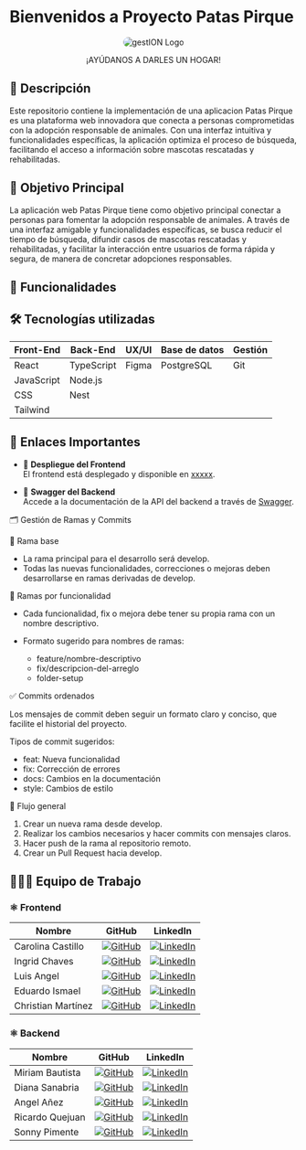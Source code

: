 # Bienvenidos a Proyecto Patas Pirque
  <p align="center">
    <img src="https://i.imgur.com/mtQDDC9.png" alt="gestION Logo"  style="border-radius: 10px;">
    <p align="center">¡AYÚDANOS A DARLES UN HOGAR!</p>
  </p>

## 📄 Descripción

Este repositorio contiene la implementación de una aplicacion Patas Pirque es una plataforma web innovadora que conecta a personas comprometidas con la adopción responsable de animales. Con una interfaz intuitiva y funcionalidades específicas, la aplicación optimiza el proceso de búsqueda, facilitando el acceso a información sobre mascotas rescatadas y rehabilitadas.


## 🎯 Objetivo Principal

La aplicación web Patas Pirque tiene como objetivo principal conectar a personas
para fomentar la adopción responsable de animales. A través de una interfaz
amigable y funcionalidades específicas, se busca reducir el tiempo de búsqueda,
difundir casos de mascotas rescatadas y rehabilitadas, y facilitar la interacción
entre usuarios de forma rápida y segura, de manera de concretar adopciones
responsables.

## 🌟 Funcionalidades



## 🛠️ Tecnologías utilizadas

| **Front-End**       | **Back-End**       | **UX/UI**       | **Base de datos** | **Gestión** |
|---------------------|--------------------|-----------------|-------------------|-------------|
| React               | TypeScript         | Figma           | PostgreSQL        | Git         |
| JavaScript          | Node.js            |                 |                   |             |
| CSS                 | Nest               |                 |                   |             |
| Tailwind            |                    |                 |                   |             |

## 🔗 Enlaces Importantes

- 🚀 **Despliegue del Frontend**  
  El frontend está desplegado y disponible en [xxxxx]().

- 📄 **Swagger del Backend**  
  Accede a la documentación de la API del backend a través de [Swagger](https://patas-pirque.onrender.com/docs).

🗂️ Gestión de Ramas y Commits

🔀 Rama base

  - La rama principal para el desarrollo será develop.
  - Todas las nuevas funcionalidades, correcciones o mejoras deben desarrollarse en ramas derivadas de develop.

🌿 Ramas por funcionalidad

  - Cada funcionalidad, fix o mejora debe tener su propia rama con un nombre descriptivo.
  - Formato sugerido para nombres de ramas:

    - feature/nombre-descriptivo
    - fix/descripcion-del-arreglo
    - folder-setup

✅ Commits ordenados

  Los mensajes de commit deben seguir un formato claro y conciso, que facilite el historial del proyecto.

  Tipos de commit sugeridos:

  - feat: Nueva funcionalidad
  - fix: Corrección de errores
  - docs: Cambios en la documentación
  - style: Cambios de estilo

🔄 Flujo general

  1. Crear un nueva rama desde develop.
  2. Realizar los cambios necesarios y hacer commits con mensajes claros.
  3. Hacer push de la rama al repositorio remoto.
  4. Crear un Pull Request hacia develop.

## 🧑‍🤝‍🧑 Equipo de Trabajo

### ⚛️ Frontend

| Nombre            | GitHub                                                                                  | LinkedIn                                                                                      |
|-------------------|-----------------------------------------------------------------------------------------|----------------------------------------------------------------------------------------------|
| Carolina Castillo | [![GitHub](https://img.shields.io/badge/GitHub-181717?logo=github&logoColor=white)](https://github.com/Carolina2024)   | [![LinkedIn](https://img.shields.io/badge/LinkedIn-0A66C2?logo=linkedin&logoColor=white)]()   |
| Ingrid Chaves     | [![GitHub](https://img.shields.io/badge/GitHub-181717?logo=github&logoColor=white)](https://github.com/paochaves )   | [![LinkedIn](https://img.shields.io/badge/LinkedIn-0A66C2?logo=linkedin&logoColor=white)]()   |
| Luis Angel        | [![GitHub](https://img.shields.io/badge/GitHub-181717?logo=github&logoColor=white)](https://github.com/LuiangDev)   | [![LinkedIn](https://img.shields.io/badge/LinkedIn-0A66C2?logo=linkedin&logoColor=white)]()   |
| Eduardo Ismael    | [![GitHub](https://img.shields.io/badge/GitHub-181717?logo=github&logoColor=white)](https://github.com/Ismael-dev-v2)   | [![LinkedIn](https://img.shields.io/badge/LinkedIn-0A66C2?logo=linkedin&logoColor=white)]()   |
| Christian Martínez| [![GitHub](https://img.shields.io/badge/GitHub-181717?logo=github&logoColor=white)](https://github.com/Xhan88 )   | [![LinkedIn](https://img.shields.io/badge/LinkedIn-0A66C2?logo=linkedin&logoColor=white)]()   |

### ⚛️ Backend

| Nombre            | GitHub                                                                                  | LinkedIn                                                                                      |
|-------------------|-----------------------------------------------------------------------------------------|----------------------------------------------------------------------------------------------|
| Miriam Bautista   | [![GitHub](https://img.shields.io/badge/GitHub-181717?logo=github&logoColor=white)](https://github.com/anibau )   | [![LinkedIn](https://img.shields.io/badge/LinkedIn-0A66C2?logo=linkedin&logoColor=white)]()   |
| Diana Sanabria    | [![GitHub](https://img.shields.io/badge/GitHub-181717?logo=github&logoColor=white)](https://github.com/diana180102)   | [![LinkedIn](https://img.shields.io/badge/LinkedIn-0A66C2?logo=linkedin&logoColor=white)]()   |
| Angel Añez        | [![GitHub](https://img.shields.io/badge/GitHub-181717?logo=github&logoColor=white)](https://github.com/AngelAnez)   | [![LinkedIn](https://img.shields.io/badge/LinkedIn-0A66C2?logo=linkedin&logoColor=white)]()   |
| Ricardo Quejuan   | [![GitHub](https://img.shields.io/badge/GitHub-181717?logo=github&logoColor=white)](https://github.com/quejuan52)   | [![LinkedIn](https://img.shields.io/badge/LinkedIn-0A66C2?logo=linkedin&logoColor=white)]()   |
| Sonny Pimente     | [![GitHub](https://img.shields.io/badge/GitHub-181717?logo=github&logoColor=white)](https://github.com/spimentel1201)   | [![LinkedIn](https://img.shields.io/badge/LinkedIn-0A66C2?logo=linkedin&logoColor=white)]()   |


